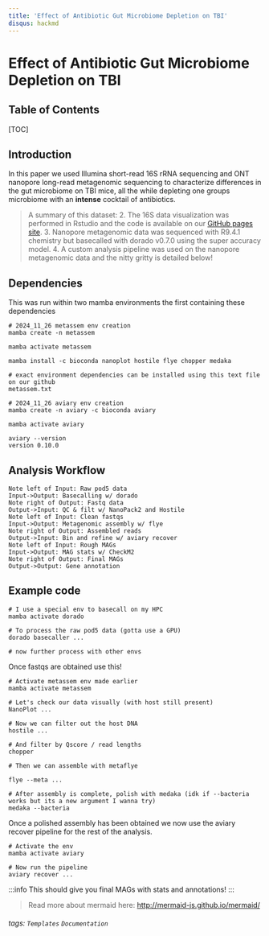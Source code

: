 ```yaml
---
title: 'Effect of Antibiotic Gut Microbiome Depletion on TBI'
disqus: hackmd
---
```


Effect of Antibiotic Gut Microbiome Depletion on TBI
===

## Table of Contents

[TOC]

## Introduction

In this paper we used Illumina short-read 16S rRNA sequencing and ONT nanopore long-read metagenomic sequencing to characterize differences in the gut microbiome on TBI mice, all the while depleting one groups microbiome with an **intense** cocktail of antibiotics. 

>A summary of this dataset:
>2. The 16S data visualization was performed in Rstudio and the code is available on our [GitHub pages site]().
>3. Nanopore metagenomic data was sequenced with R9.4.1 chemistry but basecalled with dorado v0.7.0 using the super accuracy model.
>4. A custom analysis pipeline was used on the nanopore metagenomic data and the nitty gritty is detailed below!

Dependencies
---
This was run within two mamba environments the first containing these dependencies
```
# 2024_11_26 metassem env creation
mamba create -n metassem

mamba activate metassem

mamba install -c bioconda nanoplot hostile flye chopper medaka

# exact environment dependencies can be installed using this text file on our github
metassem.txt
```
```
# 2024_11_26 aviary env creation
mamba create -n aviary -c bioconda aviary

mamba activate aviary

aviary --version
version 0.10.0
```

Analysis Workflow
---
```sequence
Note left of Input: Raw pod5 data
Input->Output: Basecalling w/ dorado
Note right of Output: Fastq data
Output->Input: QC & filt w/ NanoPack2 and Hostile
Note left of Input: Clean fastqs
Input->Output: Metagenomic assembly w/ flye
Note right of Output: Assembled reads
Output->Input: Bin and refine w/ aviary recover
Note left of Input: Rough MAGs
Input->Output: MAG stats w/ CheckM2
Note right of Output: Final MAGs
Output->Output: Gene annotation
```

Example code
---
```
# I use a special env to basecall on my HPC
mamba activate dorado

# To process the raw pod5 data (gotta use a GPU)
dorado basecaller ...

# now further process with other envs
```

Once fastqs are obtained use this!
```
# Activate metassem env made earlier
mamba activate metassem

# Let's check our data visually (with host still present)
NanoPlot ...

# Now we can filter out the host DNA
hostile ...

# And filter by Qscore / read lengths
chopper

# Then we can assemble with metaflye

flye --meta ...

# After assembly is complete, polish with medaka (idk if --bacteria works but its a new argument I wanna try)
medaka --bacteria
```

Once a polished assembly has been obtained we now use the aviary recover pipeline for the rest of the analysis.
```
# Activate the env
mamba activate aviary

# Now run the pipeline
aviary recover ...
```

:::info
This should give you final MAGs with stats and annotations!
:::

> Read more about mermaid here: http://mermaid-js.github.io/mermaid/
> 
###### tags: `Templates` `Documentation`


